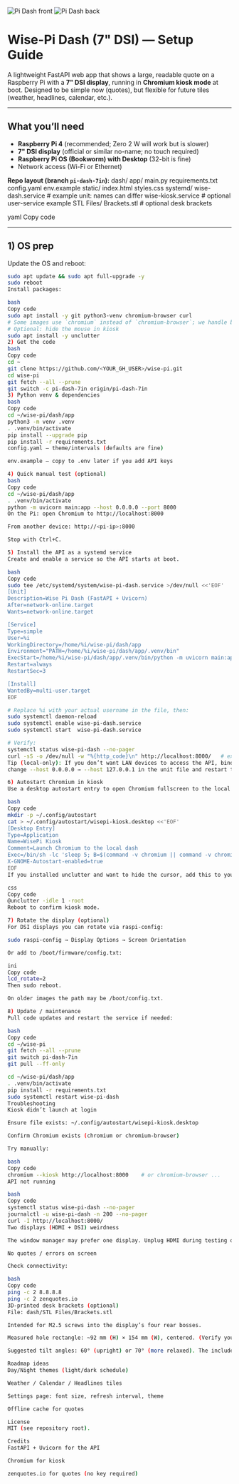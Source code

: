 ![Pi Dash front](images/dash-front2.jpg)
![Pi Dash back](images/dash-back.jpg)



# Wise-Pi Dash (7" DSI) — Setup Guide

A lightweight FastAPI web app that shows a large, readable quote on a Raspberry Pi with a **7" DSI display**, running in **Chromium kiosk mode** at boot. Designed to be simple now (quotes), but flexible for future tiles (weather, headlines, calendar, etc.).

---

## What you’ll need

- **Raspberry Pi 4** (recommended; Zero 2 W will work but is slower)
- **7" DSI display** (official or similar no-name; no touch required)
- **Raspberry Pi OS (Bookworm) with Desktop** (32-bit is fine)
- Network access (Wi-Fi or Ethernet)

**Repo layout (branch `pi-dash-7in`):**
dash/
app/
main.py
requirements.txt
config.yaml
env.example
static/
index.html
styles.css
systemd/
wise-dash.service # example unit: names can differ
wise-kiosk.service # optional user-service example
STL Files/
Brackets.stl # optional desk brackets

yaml
Copy code

---

## 1) OS prep

Update the OS and reboot:
```bash
sudo apt update && sudo apt full-upgrade -y
sudo reboot
Install packages:

bash
Copy code
sudo apt install -y git python3-venv chromium-browser curl
# Some images use `chromium` instead of `chromium-browser`; we handle both later.
# Optional: hide the mouse in kiosk
sudo apt install -y unclutter
2) Get the code
bash
Copy code
cd ~
git clone https://github.com/<YOUR_GH_USER>/wise-pi.git
cd wise-pi
git fetch --all --prune
git switch -c pi-dash-7in origin/pi-dash-7in
3) Python venv & dependencies
bash
Copy code
cd ~/wise-pi/dash/app
python3 -m venv .venv
. .venv/bin/activate
pip install --upgrade pip
pip install -r requirements.txt
config.yaml — theme/intervals (defaults are fine)

env.example — copy to .env later if you add API keys

4) Quick manual test (optional)
bash
Copy code
cd ~/wise-pi/dash/app
. .venv/bin/activate
python -m uvicorn main:app --host 0.0.0.0 --port 8000
On the Pi: open Chromium to http://localhost:8000

From another device: http://<pi-ip>:8000

Stop with Ctrl+C.

5) Install the API as a systemd service
Create and enable a service so the API starts at boot.

bash
Copy code
sudo tee /etc/systemd/system/wise-pi-dash.service >/dev/null <<'EOF'
[Unit]
Description=Wise Pi Dash (FastAPI + Uvicorn)
After=network-online.target
Wants=network-online.target

[Service]
Type=simple
User=%i
WorkingDirectory=/home/%i/wise-pi/dash/app
Environment="PATH=/home/%i/wise-pi/dash/app/.venv/bin"
ExecStart=/home/%i/wise-pi/dash/app/.venv/bin/python -m uvicorn main:app --host 0.0.0.0 --port 8000
Restart=always
RestartSec=3

[Install]
WantedBy=multi-user.target
EOF

# Replace %i with your actual username in the file, then:
sudo systemctl daemon-reload
sudo systemctl enable wise-pi-dash.service
sudo systemctl start  wise-pi-dash.service

# Verify:
systemctl status wise-pi-dash --no-pager
curl -sS -o /dev/null -w "%{http_code}\n" http://localhost:8000/   # expect 200
Tip (local-only): If you don’t want LAN devices to access the API, bind to loopback:
change --host 0.0.0.0 → --host 127.0.0.1 in the unit file and restart the service.

6) Autostart Chromium in kiosk
Use a desktop autostart entry to open Chromium fullscreen to the local app:

bash
Copy code
mkdir -p ~/.config/autostart
cat > ~/.config/autostart/wisepi-kiosk.desktop <<'EOF'
[Desktop Entry]
Type=Application
Name=WisePi Kiosk
Comment=Launch Chromium to the local dash
Exec=/bin/sh -lc 'sleep 5; B=$(command -v chromium || command -v chromium-browser); exec "$B" --noerrdialogs --disable-session-crashed-bubble --disable-infobars --kiosk http://localhost:8000'
X-GNOME-Autostart-enabled=true
EOF
If you installed unclutter and want to hide the cursor, add this to your session autostart (e.g., ~/.config/lxsession/LXDE-pi/autostart):

css
Copy code
@unclutter -idle 1 -root
Reboot to confirm kiosk mode.

7) Rotate the display (optional)
For DSI displays you can rotate via raspi-config:

sudo raspi-config → Display Options → Screen Orientation

Or add to /boot/firmware/config.txt:

ini
Copy code
lcd_rotate=2
Then sudo reboot.

On older images the path may be /boot/config.txt.

8) Update / maintenance
Pull code updates and restart the service if needed:

bash
Copy code
cd ~/wise-pi
git fetch --all --prune
git switch pi-dash-7in
git pull --ff-only

cd ~/wise-pi/dash/app
. .venv/bin/activate
pip install -r requirements.txt
sudo systemctl restart wise-pi-dash
Troubleshooting
Kiosk didn’t launch at login

Ensure file exists: ~/.config/autostart/wisepi-kiosk.desktop

Confirm Chromium exists (chromium or chromium-browser)

Try manually:

bash
Copy code
chromium --kiosk http://localhost:8000    # or chromium-browser ...
API not running

bash
Copy code
systemctl status wise-pi-dash --no-pager
journalctl -u wise-pi-dash -n 200 --no-pager
curl -I http://localhost:8000/
Two displays (HDMI + DSI) weirdness

The window manager may prefer one display. Unplug HDMI during testing or set the primary display in Raspberry Pi Configuration.

No quotes / errors on screen

Check connectivity:

bash
Copy code
ping -c 2 8.8.8.8
ping -c 2 zenquotes.io
3D-printed desk brackets (optional)
File: dash/STL Files/Brackets.stl

Intended for M2.5 screws into the display’s four rear bosses.

Measured hole rectangle: ~92 mm (H) × 154 mm (W), centered. (Verify your panel—these vary.)

Suggested tilt angles: 60° (upright) or 70° (more relaxed). The included STL is a simple stand you can tweak.

Roadmap ideas
Day/Night themes (light/dark schedule)

Weather / Calendar / Headlines tiles

Settings page: font size, refresh interval, theme

Offline cache for quotes

License
MIT (see repository root).

Credits
FastAPI + Uvicorn for the API

Chromium for kiosk

zenquotes.io for quotes (no key required)
